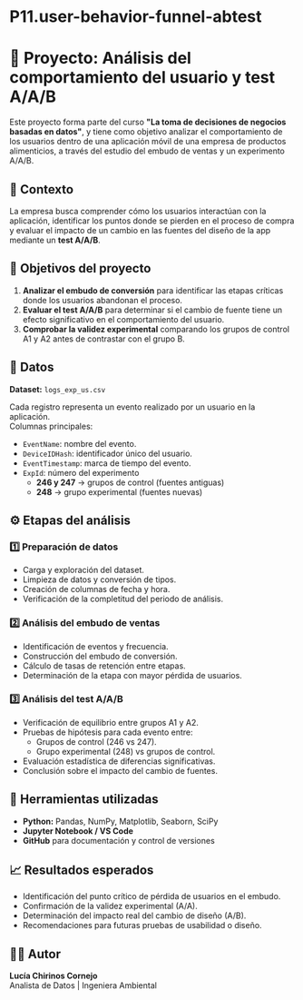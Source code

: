 # P11.user-behavior-funnel-abtest
# 📲 Proyecto: Análisis del comportamiento del usuario y test A/A/B

Este proyecto forma parte del curso **"La toma de decisiones de negocios basadas en datos"**, y tiene como objetivo analizar el comportamiento de los usuarios dentro de una aplicación móvil de una empresa de productos alimenticios, a través del estudio del embudo de ventas y un experimento A/A/B.



## 🧠 Contexto
La empresa busca comprender cómo los usuarios interactúan con la aplicación, identificar los puntos donde se pierden en el proceso de compra y evaluar el impacto de un cambio en las fuentes del diseño de la app mediante un **test A/A/B**.


## 🎯 Objetivos del proyecto

1. **Analizar el embudo de conversión** para identificar las etapas críticas donde los usuarios abandonan el proceso.
2. **Evaluar el test A/A/B** para determinar si el cambio de fuente tiene un efecto significativo en el comportamiento del usuario.
3. **Comprobar la validez experimental** comparando los grupos de control A1 y A2 antes de contrastar con el grupo B.


## 📁 Datos

**Dataset:** `logs_exp_us.csv`

Cada registro representa un evento realizado por un usuario en la aplicación.  
Columnas principales:

- `EventName`: nombre del evento.  
- `DeviceIDHash`: identificador único del usuario.  
- `EventTimestamp`: marca de tiempo del evento.  
- `ExpId`: número del experimento  
  - **246 y 247** → grupos de control (fuentes antiguas)  
  - **248** → grupo experimental (fuentes nuevas)

## ⚙️ Etapas del análisis

### 1️⃣ Preparación de datos
- Carga y exploración del dataset.
- Limpieza de datos y conversión de tipos.
- Creación de columnas de fecha y hora.
- Verificación de la completitud del periodo de análisis.

### 2️⃣ Análisis del embudo de ventas
- Identificación de eventos y frecuencia.
- Construcción del embudo de conversión.
- Cálculo de tasas de retención entre etapas.
- Determinación de la etapa con mayor pérdida de usuarios.

### 3️⃣ Análisis del test A/A/B
- Verificación de equilibrio entre grupos A1 y A2.
- Pruebas de hipótesis para cada evento entre:
  - Grupos de control (246 vs 247).
  - Grupo experimental (248) vs grupos de control.
- Evaluación estadística de diferencias significativas.
- Conclusión sobre el impacto del cambio de fuentes.


## 🧮 Herramientas utilizadas
- **Python:** Pandas, NumPy, Matplotlib, Seaborn, SciPy  
- **Jupyter Notebook / VS Code**  
- **GitHub** para documentación y control de versiones  


## 📈 Resultados esperados
- Identificación del punto crítico de pérdida de usuarios en el embudo.  
- Confirmación de la validez experimental (A/A).  
- Determinación del impacto real del cambio de diseño (A/B).  
- Recomendaciones para futuras pruebas de usabilidad o diseño.


## 👩‍💻 Autor
**Lucía Chirinos Cornejo**  
Analista de Datos | Ingeniera Ambiental  

